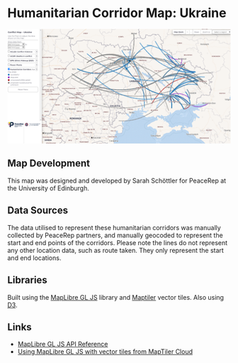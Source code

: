 # Humanitarian Corridor Map: Ukraine

[![Screenshot of the Ukraine Conflict Map](img/hc_screenshot.png)](https://peacerep.github.io/humanitarian-corridors/)

## Map Development
This map was designed and developed by Sarah Schöttler for PeaceRep at the University of Edinburgh.  

## Data Sources

The data utilised to represent these humanitarian corridors was manually collected by PeaceRep partners, and manually geocoded to represent the start and end points of the corridors. Please note the lines do not represent any other location data, such as route taken. They only represent the start and end locations. 

## Libraries

Built using the [MapLibre GL JS](https://github.com/maplibre/maplibre-gl-js) library and [Maptiler](https://www.maptiler.com/) vector tiles. Also using [D3](https://d3js.org/).

## Links

-   [MapLibre GL JS API Reference](https://maplibre.org/maplibre-gl-js-docs/api/)
-   [Using MapLibre GL JS with vector tiles from MapTiler Cloud](https://cloud.maptiler.com/maps/bright/maplibre-gl-js)
